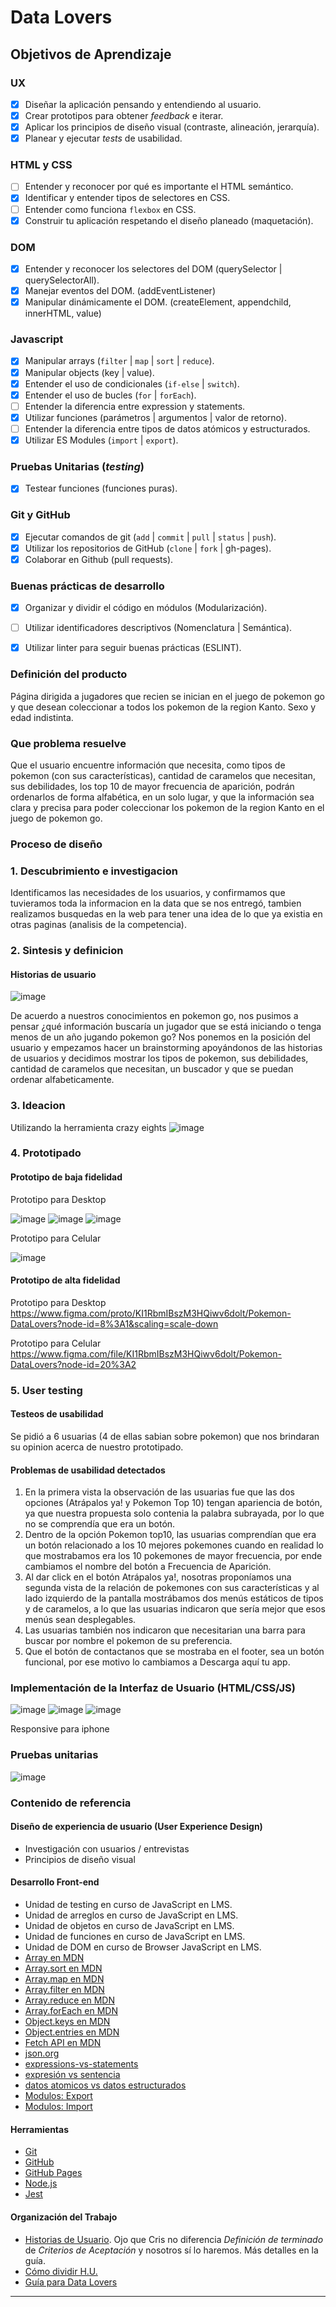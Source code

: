 # Data Lovers
## Objetivos de Aprendizaje

### UX

- [x] Diseñar la aplicación pensando y entendiendo al usuario.
- [x] Crear prototipos para obtener _feedback_ e iterar.
- [x] Aplicar los principios de diseño visual (contraste, alineación, jerarquía).
- [x] Planear y ejecutar _tests_ de usabilidad.

### HTML y CSS

- [ ] Entender y reconocer por qué es importante el HTML semántico.
- [x] Identificar y entender tipos de selectores en CSS.
- [ ] Entender como funciona `flexbox` en CSS.
- [x] Construir tu aplicación respetando el diseño planeado (maquetación).

### DOM

- [x] Entender y reconocer los selectores del DOM (querySelector | querySelectorAll).
- [x] Manejar eventos del DOM. (addEventListener)
- [x] Manipular dinámicamente el DOM. (createElement, appendchild, innerHTML, value)

### Javascript

- [x] Manipular arrays (`filter` | `map` | `sort` | `reduce`).
- [x] Manipular objects (key | value).
- [x] Entender el uso de condicionales (`if-else` | `switch`).
- [x] Entender el uso de bucles (`for` | `forEach`).
- [ ] Entender la diferencia entre expression y statements.
- [x] Utilizar funciones (parámetros | argumentos | valor de retorno).
- [ ] Entender la diferencia entre tipos de datos atómicos y estructurados.
- [x] Utilizar ES Modules (`import` | `export`).

### Pruebas Unitarias (_testing_)
- [x] Testear funciones (funciones puras).

### Git y GitHub
- [x] Ejecutar comandos de git (`add` | `commit` | `pull` | `status` | `push`).
- [x] Utilizar los repositorios de GitHub (`clone` | `fork` | gh-pages).
- [x] Colaborar en Github (pull requests).

### Buenas prácticas de desarrollo
- [x] Organizar y dividir el código en módulos (Modularización).
- [ ] Utilizar identificadores descriptivos (Nomenclatura | Semántica).
- [x] Utilizar linter para seguir buenas prácticas (ESLINT).


### Definición del producto
Página dirigida a jugadores que recien se inician en el juego de pokemon go y que desean coleccionar a todos los pokemon de la region Kanto.
Sexo y edad indistinta.

### Que problema resuelve
Que el usuario encuentre  información que necesita, como tipos de pokemon (con sus características), cantidad de caramelos que necesitan, sus debilidades, los top 10 de mayor frecuencia de aparición, podrán ordenarlos de  forma alfabética, en un solo lugar, y que la información sea clara y precisa para poder coleccionar los pokemon de la region Kanto en el juego de pokemon go.

### Proceso de diseño
### 1. Descubrimiento e investigacion
Identificamos las necesidades de los usuarios, y confirmamos que tuvieramos toda la informacion en la data que se nos entregó, tambien realizamos busquedas en la web para tener una idea de lo que ya existia en otras paginas (analisis de la competencia). 

### 2. Sintesis y definicion
#### Historias de usuario
![image](https://github.com/MelissaCcoyllo/LIM011-data-lovers/blob/master/src/img/historias%20de%20usuario.jpeg)

De acuerdo a nuestros conocimientos en pokemon go,  nos pusimos a pensar ¿qué información buscaría un  jugador que se está iniciando o tenga menos de un año jugando pokemon go? Nos ponemos en la posición del usuario y empezamos hacer un brainstorming apoyándonos de las historias de usuarios y decidimos mostrar los tipos de pokemon, sus debilidades, cantidad de caramelos que necesitan, un buscador y que se puedan ordenar alfabeticamente.

### 3. Ideacion
Utilizando la herramienta crazy eights
![image](https://github.com/MelissaCcoyllo/LIM011-data-lovers/blob/pokemon-datalovers/src/img/Crazy-eights.jpg)

### 4. Prototipado
#### Prototipo de baja fidelidad
Prototipo para Desktop

![image](https://github.com/MelissaCcoyllo/LIM011-data-lovers/blob/pokemon-datalovers/src/img/prototipado1.jpeg)
![image](https://github.com/MelissaCcoyllo/LIM011-data-lovers/blob/pokemon-datalovers/src/img/prototipado2.jpeg)
![image](https://github.com/MelissaCcoyllo/LIM011-data-lovers/blob/pokemon-datalovers/src/img/prototipado3.jpeg)

Prototipo para Celular

![image](https://github.com/NataliTC/LIM011-data-lovers/blob/pokemon-datalovers/src/img/prototipado%20celular.jpg)

#### Prototipo de alta fidelidad
Prototipo para Desktop
https://www.figma.com/proto/KI1RbmIBszM3HQiwv6dolt/Pokemon-DataLovers?node-id=8%3A1&scaling=scale-down

Prototipo para Celular
https://www.figma.com/file/KI1RbmIBszM3HQiwv6dolt/Pokemon-DataLovers?node-id=20%3A2


### 5. User testing
#### Testeos de usabilidad
Se pidió a 6 usuarias (4 de ellas sabian sobre pokemon) que nos brindaran su opinion acerca de nuestro prototipado.

#### Problemas de usabilidad detectados
1. En la primera vista la observación de las usuarias fue que las dos opciones (Atrápalos ya! y Pokemon Top 10) tengan apariencia de botón, ya que nuestra propuesta solo contenia la palabra subrayada, por lo que no se comprendía que era un botón.
2. Dentro de la opción Pokemon top10, las usuarias comprendían que era un botón relacionado a los 10 mejores pokemones cuando en realidad lo que mostrabamos era los 10 pokemones de mayor frecuencia, por ende cambiamos el nombre del botón a Frecuencia de Aparición.
3. Al dar click en el botón Atrápalos ya!, nosotras proponíamos una segunda vista de la relación de pokemones con sus características y al lado izquierdo de la pantalla mostrábamos dos menús estáticos de tipos y de caramelos, a lo que las usuarias indicaron que sería mejor que esos menús sean desplegables.
4. Las usuarias también nos indicaron que necesitarian una barra para buscar por nombre el pokemon de su preferencia.
5. Que el botón de contactanos que se mostraba en el footer, sea un botón funcional, por ese motivo lo cambiamos a Descarga aquí tu app.

### Implementación de la Interfaz de Usuario (HTML/CSS/JS)

![image](https://github.com/MelissaCcoyllo/LIM011-data-lovers/blob/pokemon-datalovers/src/img/pagina1celular.jpg)
![image](https://github.com/MelissaCcoyllo/LIM011-data-lovers/blob/pokemon-datalovers/src/img/pagina2celular.jpg)
![image](https://github.com/MelissaCcoyllo/LIM011-data-lovers/blob/pokemon-datalovers/src/img/pagina3celular.jpg)

Responsive para iphone
### Pruebas unitarias

![image](https://github.com/MelissaCcoyllo/LIM011-data-lovers/blob/pokemon-datalovers/src/img/test.jpg)

### Contenido de referencia

#### Diseño de experiencia de usuario (User Experience Design)

* Investigación con usuarios / entrevistas
* Principios de diseño visual

#### Desarrollo Front-end

* Unidad de testing en curso de JavaScript en LMS.
* Unidad de arreglos en curso de JavaScript en LMS.
* Unidad de objetos en curso de JavaScript en LMS.
* Unidad de funciones en curso de JavaScript en LMS.
* Unidad de DOM en curso de Browser JavaScript en LMS.
* [Array en MDN](https://developer.mozilla.org/es/docs/Web/JavaScript/Referencia/Objetos_globales/Array)
* [Array.sort en MDN](https://developer.mozilla.org/es/docs/Web/JavaScript/Referencia/Objetos_globales/Array/sort)
* [Array.map en MDN](https://developer.mozilla.org/es/docs/Web/JavaScript/Referencia/Objetos_globales/Array/map)
* [Array.filter en MDN](https://developer.mozilla.org/es/docs/Web/JavaScript/Referencia/Objetos_globales/Array/filter)
* [Array.reduce en MDN](https://developer.mozilla.org/es/docs/Web/JavaScript/Referencia/Objetos_globales/Array/reduce)
* [Array.forEach en MDN](https://developer.mozilla.org/es/docs/Web/JavaScript/Referencia/Objetos_globales/Array/forEach)
* [Object.keys en MDN](https://developer.mozilla.org/es/docs/Web/JavaScript/Referencia/Objetos_globales/Object/keys)
* [Object.entries en MDN](https://developer.mozilla.org/es/docs/Web/JavaScript/Referencia/Objetos_globales/Object/entries)
* [Fetch API en MDN](https://developer.mozilla.org/en-US/docs/Web/API/Fetch_API)
* [json.org](https://json.org/json-es.html)
* [expressions-vs-statements](https://2ality.com/2012/09/expressions-vs-statements.html)
* [expresión vs sentencia](https://openclassrooms.com/en/courses/4309531-descubre-las-funciones-en-javascript/5108986-diferencia-entre-expresion-y-sentencia)
* [datos atomicos vs datos estructurados](https://www.todojs.com/tipos-datos-javascript-es6/)
* [Modulos: Export](https://developer.mozilla.org/es/docs/Web/JavaScript/Referencia/Sentencias/export)
* [Modulos: Import](https://developer.mozilla.org/es/docs/Web/JavaScript/Referencia/Sentencias/import)

#### Herramientas

* [Git](https://git-scm.com/)
* [GitHub](https://github.com/)
* [GitHub Pages](https://pages.github.com/)
* [Node.js](https://nodejs.org/)
* [Jest](https://jestjs.io/)

#### Organización del Trabajo

* [Historias de Usuario](https://www.youtube.com/watch?v=ky6wFiF5vMk&t=344s).
  Ojo que Cris no diferencia _Definición de terminado_ de _Criterios de
  Aceptación_ y nosotros sí lo haremos. Más detalles en la guía.
* [Cómo dividir H.U.](https://www.youtube.com/watch?v=Ueq786iZ30I&t=341s)
* [Guía para Data Lovers](https://docs.google.com/presentation/d/e/2PACX-1vQhx9D36NjpH-Daea-ITPUDUzNL8ZiNAprq_7b5PSUrfutk45tEtaOLz2lmd8f54_5jX1hypDM8f8SM/pub?start=false&loop=false&delayms=60000)

***



